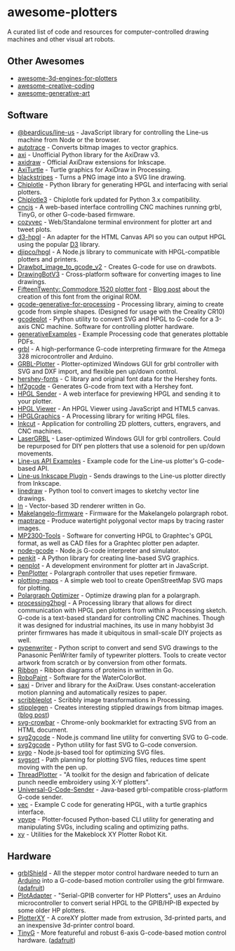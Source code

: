 # awesome-plotters

A curated list of code and resources for computer-controlled drawing machines and other visual art robots.

## Other Awesomes

- [awesome-3d-engines-for-plotters](https://github.com/msurguy/awesome-3d-engines-for-plotters)
- [awesome-creative-coding](https://github.com/terkelg/awesome-creative-coding)
- [awesome-generative-art](https://github.com/kosmos/awesome-generative-art)

## Software

- [@beardicus/line-us](https://github.com/beardicus/line-us) - JavaScript library for controlling the Line-us machine from Node or the browser.
- [autotrace](https://github.com/autotrace/autotrace) - Converts bitmap images to vector graphics.
- [axi](https://github.com/fogleman/axi) - Unofficial Python library for the AxiDraw v3.
- [axidraw](https://github.com/evil-mad/axidraw) - Official AxiDraw extensions for Inkscape.
- [AxiTurtle](https://github.com/ralphcrutzen/AxiTurtle) - Turtle graphics for AxiDraw in Processing.
- [blackstripes](https://github.com/fullscreennl/blackstripes-python-extensions) - Turns a PNG image into a SVG line drawing.
- [Chiplotle](https://github.com/drepetto/chiplotle) - Python library for generating HPGL and interfacing with serial plotters.
- [Chiplotle3](https://github.com/cyprienh/chiplotle3) - Chiplotle fork updated for Python 3.x compatibility.
- [cncjs](https://github.com/cncjs/cncjs) - A web-based interface controlling CNC machines running grbl, TinyG, or other G-code-based firmware.
- [cozyvec](https://github.com/brubsby/cozyvec) - Web/Standalone terminal environment for plotter art and tweet plots.
- [d3-hpgl](https://github.com/aubergene/d3-hpgl) - An adapter for the HTML Canvas API so you can output HPGL using the popular [D3](https://d3js.org) library.
- [djipco/hpgl](https://github.com/djipco/hpgl) - A Node.js library to communicate with HPGL-compatible plotters and printers.
- [Drawbot_image_to_gcode_v2](https://github.com/Scott-Cooper/Drawbot_image_to_gcode_v2) - Creates G-code for use on drawbots.
- [DrawingBotV3](https://github.com/SonarSonic/DrawingBotV3) - Cross-platform software for converting images to line drawings.
- [FifteenTwenty: Commodore 1520 plotter font](https://github.com/scruss/FifteenTwenty) - [Blog post](https://scruss.com/blog/2016/04/23/fifteentwenty-commodore-1520-plotter-font/) about the creation of this font from the original ROM.
- [gcode-generative-for-processing](https://github.com/o0morgan0o/gcode-generative-for-processing) - Processing library, aiming to create gcode from simple shapes. (Designed for usage with the Creality CR10)
- [gcodeplot](https://github.com/arpruss/gcodeplot) - Python utility to convert SVG and HPGL to G-code for a 3-axis CNC machine. Software for controlling plotter hardware.
- [generativeExamples](https://github.com/digitalcoleman/generativeExamples) - Example Processing code that generates plottable PDFs.
- [grbl](https://github.com/grbl/grbl) - A high-performance G-code interpreting firmware for the Atmega 328 microcontroller and Arduino.
- [GRBL-Plotter](https://github.com/svenhb/GRBL-Plotter) - Plotter-optimized Windows GUI for grbl controller with SVG and DXF import, and flexible pen up/down control.
- [hershey-fonts](https://github.com/kamalmostafa/hershey-fonts) - C library and original font data for the Hershey fonts.
- [hf2gcode](https://github.com/Andy1978/hf2gcode) - Generates G-code from text with a Hershey font.
- [HPGL Sender](https://github.com/LgHS/hpgl-sender) - A web interface for previewing HPGL and sending it to your plotter.
- [HPGL Viewer](https://github.com/drskullster/HPGLViewer) - An HPGL Viewer using JavaScript and HTML5 canvas.
- [HPGLGraphics](https://github.com/ciaron/HPGLGraphics) - A Processing library for writing HPGL files.
- [Inkcut](https://github.com/inkcut/inkcut) - Application for controlling 2D plotters, cutters, engravers, and CNC machines.
- [LaserGRBL](https://github.com/arkypita/LaserGRBL) - Laser-optimized Windows GUI for grbl controllers. Could be repurposed for DIY pen plotters that use a solenoid for pen up/down movements.
- [Line-us API Examples](https://github.com/Line-us/Line-us-Programming) - Example code for the Line-us plotter's G-code-based API.
- [Line-us Inkscape Plugin](https://github.com/Line-us/Inkscape-Plugin) - Sends drawings to the Line-us plotter directly from Inkscape.
- [linedraw](https://github.com/LingDong-/linedraw) - Python tool to convert images to sketchy vector line drawings.
- [ln](https://github.com/fogleman/ln) - Vector-based 3D renderer written in Go.
- [Makelangelo-firmware](https://github.com/MarginallyClever/Makelangelo-firmware) - Firmware for the Makelangelo polargraph robot.
- [maptrace](https://github.com/mzucker/maptrace) - Produce watertight polygonal vector maps by tracing raster images.
- [MP2300-Tools](https://github.com/Jan--Henrik/MP2300-Tools) - Software for converting HPGL to Graphtec's GPGL format, as well as CAD files for a Graphtec plotter pen adapter.
- [node-gcode](https://github.com/ryansturmer/node-gcode) - Node.js G-code interpreter and simulator.
- [penkit](https://github.com/paulgb/penkit) - A Python library for creating line-based SVG graphics.
- [penplot](https://github.com/mattdesl/penplot) - A development environment for plotter art in JavaScript.
- [PenPlotter](https://github.com/RickMcConney/PenPlotter) - Polargraph controller that uses repetier firmware.
- [plotting-maps](https://github.com/piebro/plotting-maps) - A simple web tool to create OpenStreetMap SVG maps for plotting.
- [Polargraph Optimizer](https://github.com/ezheidtmann/polargraph-optimizer) - Optimize drawing plan for a polargraph.
- [processing2hpgl](https://github.com/awdriggs/processing2hpgl) - A Processing library that allows for direct communication with HPGL pen plotters from within a Processing sketch. G-code is a text-based standard for controlling CNC machines. Though it was designed for industrial machines, its use in many hobbyist 3d printer firmwares has made it ubiquitous in small-scale DIY projects as well.
- [pypenwriter](https://github.com/Lana-chan/pypenwriter) - Python script to convert and send SVG drawings to the Panasonic PenWriter family of typewriter plotters. Tools to create vector artwork from scratch or by conversion from other formats.
- [Ribbon](https://github.com/fogleman/ribbon) - Ribbon diagrams of proteins in written in Go.
- [RoboPaint](https://github.com/evil-mad/robopaint) - Software for the WaterColorBot.
- [saxi](https://github.com/nornagon/saxi) - Driver and library for the AxiDraw. Uses constant-acceleration motion planning and automatically resizes to paper.
- [scribbleplot](https://github.com/bleeptrack/scribbleplot) - Scribbly image transformations in Processing.
- [stipplegen](https://github.com/evil-mad/stipplegen) - Creates interesting stippled drawings from bitmap images. ([blog post](https://www.evilmadscientist.com/2012/stipplegen2))
- [svg-crowbar](https://github.com/NYTimes/svg-crowbar) - Chrome-only bookmarklet for extracting SVG from an HTML document.
- [svg2gcode](https://github.com/em/svg2gcode) - Node.js command line utility for converting SVG to G-code.
- [svg2gcode](https://github.com/vishpat/svg2gcode) - Python utility for fast SVG to G-code conversion.
- [svgo](https://github.com/svg/svgo) - Node.js-based tool for optimizing SVG files.
- [svgsort](https://github.com/inconvergent/svgsort) - Path planning for plotting SVG files, reduces time spent moving with the pen up.
- [ThreadPlotter](https://github.com/LiciaHe/threadPlotter) - "A toolkit for the design and fabrication of delicate punch needle embroidery using X-Y plotters".
- [Universal-G-Code-Sender](https://github.com/winder/Universal-G-Code-Sender) - Java-based grbl-compatible cross-platform G-code sender.
- [vec](https://github.com/anachrocomputer/vec) - Example C code for generating HPGL, with a turtle graphics interface.
- [vpype](https://github.com/abey79/vpype) - Plotter-focused Python-based CLI utility for generating and manipulating SVGs, including scaling and optimizing paths.
- [xy](https://github.com/fogleman/xy) - Utilities for the Makeblock XY Plotter Robot Kit.

## Hardware

- [grblShield](https://github.com/synthetos/grblShield) - All the stepper motor control hardware needed to turn an [Arduino](https://www.arduino.cc) into a G-code-based motion controller using the grbl firmware. ([adafruit](https://www.adafruit.com/product/1750))
- [PlotAdapter](https://github.com/rhalkyard/plotadapter) - "Serial-GPIB converter for HP Plotters", uses an Arduino microcontroller to convert serial HPGL to the GPIB/HP-IB expected by some older HP plotters.
- [PlotterXY](https://github.com/jamescarruthers/PlotterXY) - A coreXY plotter made from extrusion, 3d-printed parts, and an inexpensive 3d-printer control board.
- [TinyG](https://github.com/synthetos/TinyG) - More featureful and robust 6-axis G-code-based motion control hardware. ([adafruit](https://www.adafruit.com/product/1749))
